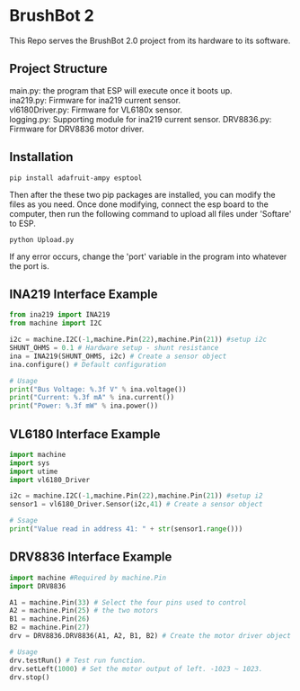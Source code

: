 # BrushBot 2

This Repo serves the BrushBot 2.0 project from its hardware to its software.

## Project Structure
main.py: the program that ESP will execute once it boots up.\
ina219.py: Firmware for ina219 current sensor.\
vl6180Driver.py: Firmware for VL6180x sensor.\
logging.py: Supporting module for ina219 current sensor.
DRV8836.py: Firmware for DRV8836 motor driver.

## Installation
    pip install adafruit-ampy esptool
Then after the these two pip packages are installed, you can modify the files as you need. Once done modifying, connect the esp board to the computer, then run the following command to upload all files under 'Softare' to ESP.

    python Upload.py
If any error occurs, change the 'port' variable in the program into whatever the port is.



## INA219 Interface Example

```python
from ina219 import INA219
from machine import I2C

i2c = machine.I2C(-1,machine.Pin(22),machine.Pin(21)) #setup i2c
SHUNT_OHMS = 0.1 # Hardware setup - shunt resistance
ina = INA219(SHUNT_OHMS, i2c) # Create a sensor object
ina.configure() # Default configuration

# Usage
print("Bus Voltage: %.3f V" % ina.voltage())
print("Current: %.3f mA" % ina.current())
print("Power: %.3f mW" % ina.power())
```

## VL6180 Interface Example

```python
import machine
import sys
import utime
import vl6180_Driver

i2c = machine.I2C(-1,machine.Pin(22),machine.Pin(21)) #setup i2
sensor1 = vl6180_Driver.Sensor(i2c,41) # Create a sensor object

# Ssage
print("Value read in address 41: " + str(sensor1.range()))
```


## DRV8836 Interface Example

```python
import machine #Required by machine.Pin
import DRV8836

A1 = machine.Pin(33) # Select the four pins used to control
A2 = machine.Pin(25) # the two motors
B1 = machine.Pin(26)
B2 = machine.Pin(27)
drv = DRV8836.DRV8836(A1, A2, B1, B2) # Create the motor driver object

# Usage
drv.testRun() # Test run function.
drv.setLeft(1000) # Set the motor output of left. -1023 ~ 1023.
drv.stop()
```